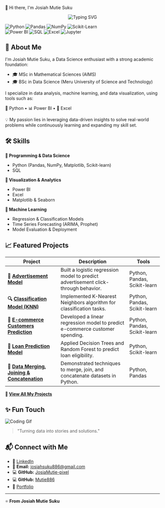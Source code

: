 
👋 Hi there, I'm Josiah Mutie Suku

<p align="center">
 
<!-- Typing Animation -->
<img src="https://readme-typing-svg.herokuapp.com?font=Fira+Code&pause=1000&color=00D26A&center=true&vCenter=true&width=435&lines=Data+Science+Enthusiast;Machine+Learning+Developer;Power+BI+%7C+Python+%7C+SQL;MSc+Mathematical+Sciences" alt="Typing SVG" />

<!-- Skill Badges -->
<br/>
 
![Python](https://img.shields.io/badge/-Python-3776AB?style=flat-square&logo=python&logoColor=white)
![Pandas](https://img.shields.io/badge/-Pandas-150458?style=flat-square&logo=pandas&logoColor=white)
![NumPy](https://img.shields.io/badge/-NumPy-013243?style=flat-square&logo=numpy&logoColor=white)
![Scikit-Learn](https://img.shields.io/badge/-Scikit--Learn-F7931E?style=flat-square&logo=scikit-learn&logoColor=white)
<br/>
![Power BI](https://img.shields.io/badge/-Power%20BI-F2C811?style=flat-square&logo=powerbi&logoColor=black)
![SQL](https://img.shields.io/badge/-SQL-4479A1?style=flat-square&logo=postgresql&logoColor=white)
![Excel](https://img.shields.io/badge/-Excel-217346?style=flat-square&logo=microsoftexcel&logoColor=white)
![Jupyter](https://img.shields.io/badge/-Jupyter-F37626?style=flat-square&logo=jupyter&logoColor=white)

</p>

## 🚀 About Me

I'm Josiah Mutie Suku, a Data Science enthusiast with a strong academic foundation:
- 🎓 MSc in Mathematical Sciences (AIMS)
- 🎓 BSc in Data Science (Meru University of Science and Technology)

I specialize in data analysis, machine learning, and data visualization, using tools such as:

🐍 Python • 📊 Power BI • 📑 Excel

💡 My passion lies in leveraging data-driven insights to solve real-world problems while continuously learning and expanding my skill set.

## 🛠️ Skills

**🔹 Programming & Data Science**
- Python (Pandas, NumPy, Matplotlib, Scikit-learn)
- SQL

**🔹 Visualization & Analytics**
- Power BI
- Excel
- Matplotlib & Seaborn

**🔹 Machine Learning**
- Regression & Classification Models
- Time Series Forecasting (ARIMA, Prophet)
- Model Evaluation & Deployment

## 📈 Featured Projects

| Project | Description | Tools |
|---------|-------------|-------|
| **📢 [Advertisement Model](https://github.com/Mutie886/Advertisement-Model-Logistic-Regression)** | Built a logistic regression model to predict advertisement click-through behavior. | Python, Pandas, Scikit-learn |
| **🔍 [Classification Model (KNN)](https://github.com/Mutie886/Classification-Model-KNN)** | Implemented K-Nearest Neighbors algorithm for classification tasks. | Python, Pandas, Scikit-learn |
| **🛒 [E-commerce Customers Prediction](https://github.com/Mutie886/E-commerce-Customers-Prediction-Linear-Regression)** | Developed a linear regression model to predict e-commerce customer spending. | Python, Pandas, Scikit-learn |
| **🏦 [Loan Prediction Model](https://github.com/Mutie886/Loan-Prediction-Model-Random-Forest-Decision-Tree)** | Applied Decision Trees and Random Forest to predict loan eligibility. | Python, Scikit-learn |
| **🔗 [Data Merging, Joining & Concatenation](https://github.com/Mutie886/Data-Merging-Joining-Concatenation)** | Demonstrated techniques to merge, join, and concatenate datasets in Python. | Python, Pandas |

**🔗 [View All My Projects](https://github.com/Mutie886?tab=repositories)**

## ✨ Fun Touch

![Coding Gif](https://media.giphy.com/media/qgQUggAC3Pfv687qPC/giphy.gif)

> "Turning data into stories and solutions."

## 📬 Connect with Me

- 💼 [LinkedIn](www.linkedin.com/in/josia-mutie-350a19210)
- 📧 **Email:** josiahsuku886@gmail.com
- 💻 **GitHub:** [JosiaMutie-pixel](https://github.com/josiahmutie-pixel)
- 💻 **GitHub:** [Mutie886](https://github.com/Mutie886)
- 📁 [Portfolio](https://yourportfolio.com)

---

⭐️ **From Josiah Mutie Suku**
